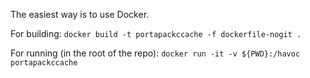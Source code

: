 The easiest way is to use Docker.

For building:
`docker build -t portapackccache -f dockerfile-nogit .`

For running (in the root of the repo):
`docker run -it -v ${PWD}:/havoc portapackccache`